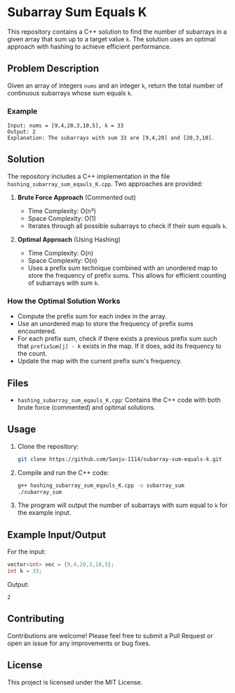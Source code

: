 # Subarray Sum Equals K

This repository contains a C++ solution to find the number of subarrays in a given array that sum up to a target value `k`. The solution uses an optimal approach with hashing to achieve efficient performance.

## Problem Description

Given an array of integers `nums` and an integer `k`, return the total number of continuous subarrays whose sum equals `k`.

### Example
```
Input: nums = [9,4,20,3,10,5], k = 33
Output: 2
Explanation: The subarrays with sum 33 are [9,4,20] and [20,3,10].
```

## Solution

The repository includes a C++ implementation in the file `hashing_subarray_sum_eqauls_K.cpp`. Two approaches are provided:

1. **Brute Force Approach** (Commented out)
   - Time Complexity: O(n²)
   - Space Complexity: O(1)
   - Iterates through all possible subarrays to check if their sum equals `k`.

2. **Optimal Approach** (Using Hashing)
   - Time Complexity: O(n)
   - Space Complexity: O(n)
   - Uses a prefix sum technique combined with an unordered map to store the frequency of prefix sums. This allows for efficient counting of subarrays with sum `k`.

### How the Optimal Solution Works
- Compute the prefix sum for each index in the array.
- Use an unordered map to store the frequency of prefix sums encountered.
- For each prefix sum, check if there exists a previous prefix sum such that `prefixSum[j] - k` exists in the map. If it does, add its frequency to the count.
- Update the map with the current prefix sum's frequency.

## Files
- `hashing_subarray_sum_eqauls_K.cpp`: Contains the C++ code with both brute force (commented) and optimal solutions.

## Usage
1. Clone the repository:
   ```bash
   git clone https://github.com/Sanju-1114/subarray-sum-equals-k.git
   ```
2. Compile and run the C++ code:
   ```bash
   g++ hashing_subarray_sum_eqauls_K.cpp -o subarray_sum
   ./subarray_sum
   ```
3. The program will output the number of subarrays with sum equal to `k` for the example input.

## Example Input/Output
For the input:
```cpp
vector<int> vec = {9,4,20,3,10,5};
int k = 33;
```
Output:
```
2
```

## Contributing
Contributions are welcome! Please feel free to submit a Pull Request or open an issue for any improvements or bug fixes.

## License
This project is licensed under the MIT License.
